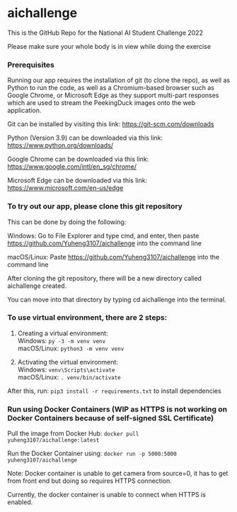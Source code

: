# aichallenge
This is the GitHub Repo for the National AI Student Challenge 2022

Please make sure your whole body is in view while doing the exercise

### Prerequisites
Running our app requires the installation of git (to clone the repo), as well as Python to run the code, as well as a Chromium-based browser such as Google Chrome, or Microsoft Edge as they support multi-part responses which are used to stream
the PeekingDuck images onto the web application.

Git can be installed by visiting this link:
https://git-scm.com/downloads

Python (Version 3.9) can be downloaded via this link:
https://www.python.org/downloads/

Google Chrome can be downloaded via this link:
https://www.google.com/intl/en_sg/chrome/

Microsoft Edge can be downloaded via this link:
https://www.microsoft.com/en-us/edge

### To try out our app, please clone this git repository

This can be done by doing the following:

Windows: Go to File Explorer and type cmd, and enter,
         then paste https://github.com/Yuheng3107/aichallenge
         into the command line

macOS/Linux: Paste https://github.com/Yuheng3107/aichallenge
            into the command line

After cloning the git repository, there will be a new directory
called aichallenge created. 

You can move into that directory by typing cd aichallenge into the terminal.

### To use virtual environment, there are 2 steps:

1. Creating a virtual environment:  
Windows: ```py -3 -m venv venv```  
macOS/Linux: ```python3 -m venv venv```

2. Activating the virtual environment:  
Windows: ```venv\Scripts\activate```  
macOS/Linux: ```. venv/bin/activate```

After this, run:
```pip3 install -r requirements.txt```
 to install dependencies

### Run using Docker Containers (WIP as HTTPS is not working on Docker Containers because of self-signed SSL Certificate)
Pull the image from Docker Hub:
```docker pull yuheng3107/aichallenge:latest```

Run the Docker Container using:
```docker run -p 5000:5000 yuheng3107/aichallenge```

Note: Docker container is unable to get camera from source=0,
it has to get from front end but doing so requires HTTPS connection.

Currently, the docker container is unable to connect when HTTPS is enabled.